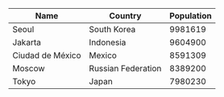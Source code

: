 | Name | Country              | Population |
| ---  | ---                  | ---        |
| Seoul | South Korea          | 9981619    |
| Jakarta | Indonesia            | 9604900    |
| Ciudad de México | Mexico               | 8591309    |
| Moscow | Russian Federation   | 8389200    |
| Tokyo | Japan                | 7980230    |
